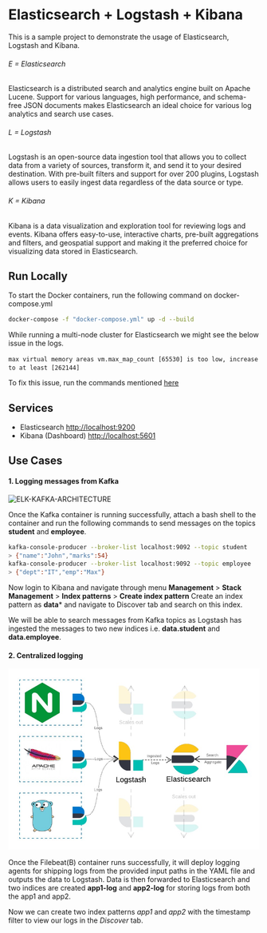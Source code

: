 # Elasticsearch + Logstash + Kibana
This is a sample project to demonstrate the usage of Elasticsearch, Logstash and Kibana.

###### E = Elasticsearch
Elasticsearch is a distributed search and analytics engine built on Apache Lucene. Support for various languages, high performance, and schema-free JSON documents makes Elasticsearch an ideal choice for various log analytics and search use cases.
###### L = Logstash
Logstash is an open-source data ingestion tool that allows you to collect data from a variety of sources, transform it, and send it to your desired destination. With pre-built filters and support for over 200 plugins, Logstash allows users to easily ingest data regardless of the data source or type.
###### K = Kibana
Kibana is a data visualization and exploration tool for reviewing logs and events. Kibana offers easy-to-use, interactive charts, pre-built aggregations and filters, and geospatial support and making it the preferred choice for visualizing data stored in Elasticsearch.
## Run Locally
To start the Docker containers, run the following command on docker-compose.yml
```bash
docker-compose -f "docker-compose.yml" up -d --build
```
While running a multi-node cluster for Elasticsearch we might see the below issue in the logs.

```max virtual memory areas vm.max_map_count [65530] is too low, increase to at least [262144]```

To fix this issue, run the commands mentioned [here](https://www.elastic.co/guide/en/elasticsearch/reference/current/vm-max-map-count.html)

## Services

- Elasticsearch [http://localhost:9200](http://localhost:9200/)
- Kibana (Dashboard) [http://localhost:5601](http://localhost:5601/)

## Use Cases
#### 1. Logging messages from Kafka
![ELK-KAFKA-ARCHITECTURE](docs/elk-kafka.png)

Once the Kafka container is running successfully, attach a bash shell to the container and run the following commands to send messages on the topics **student** and **employee**.
```bash
kafka-console-producer --broker-list localhost:9092 --topic student
> {"name":"John","marks":54}
kafka-console-producer --broker-list localhost:9092 --topic employee
> {"dept":"IT","emp":"Max"}
```
Now login to Kibana and navigate through menu **Management** > **Stack Management** > **Index patterns** > **Create index pattern**
Create an index pattern as **data*** and navigate to Discover tab and search on this index.

We will be able to search messages from Kafka topics as Logstash has ingested the messages to two new indices i.e. **data.student** and **data.employee**.

#### 2. Centralized logging
![ELK-LOGGING-ARCHITECTURE](docs/elk-logging.jpeg)

Once the Filebeat(B) container runs successfully, it will deploy logging agents for shipping logs from the provided input paths in the YAML file and outputs the data to Logstash. Data is then forwarded to Elasticsearch and two indices are created **app1-log** and **app2-log** for storing logs from both the app1 and app2.

Now we can create two index patterns *app1* and *app2* with the timestamp filter to view our logs in the *Discover* tab.